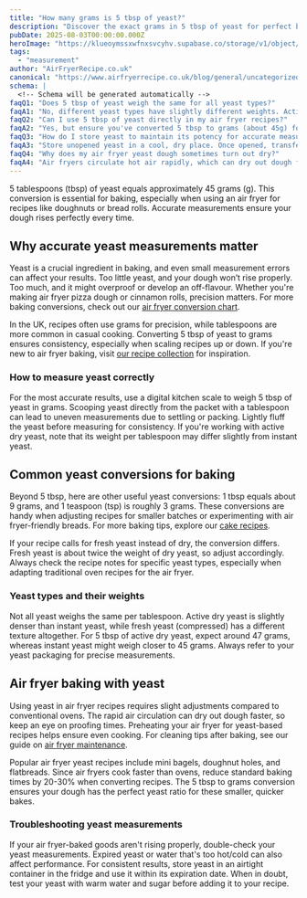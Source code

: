 ```yaml
---
title: "How many grams is 5 tbsp of yeast?"
description: "Discover the exact grams in 5 tbsp of yeast for perfect baking every time. Includes UK conversions and air fryer tips!"
pubDate: 2025-08-03T00:00:00.000Z
heroImage: "https://klueoymssxwfnxsvcyhv.supabase.co/storage/v1/object/public/Shmucket/how-many-grams-is-5-tbsp-of-yeast.webp"
tags:
  - "measurement"
author: "AirFryerRecipe.co.uk"
canonical: "https://www.airfryerrecipe.co.uk/blog/general/uncategorized/how-many-grams-is-5-tbsp-of-yeast"
schema: |
  <!-- Schema will be generated automatically -->
faqQ1: "Does 5 tbsp of yeast weigh the same for all yeast types?"
faqA1: "No, different yeast types have slightly different weights. Active dry yeast is denser than instant yeast, so 5 tbsp of active dry yeast weighs about 47 grams, while instant yeast is closer to 45 grams. Fresh yeast (compressed) has a completely different weight ratio and isn't typically measured by tablespoons."
faqQ2: "Can I use 5 tbsp of yeast directly in my air fryer recipes?"
faqA2: "Yes, but ensure you've converted 5 tbsp to grams (about 45g) for accuracy. Air fryers require precise measurements since they cook faster than conventional ovens. Too much yeast can cause overproofing in the rapid heat, while too little may result in dense baked goods."
faqQ3: "How do I store yeast to maintain its potency for accurate measurements?"
faqA3: "Store unopened yeast in a cool, dry place. Once opened, transfer it to an airtight container and refrigerate. Proper storage ensures consistent weight per tablespoon and prevents clumping, which can throw off your 5 tbsp to grams conversions. Check expiration dates regularly, as old yeast loses potency."
faqQ4: "Why does my air fryer yeast dough sometimes turn out dry?"
faqA4: "Air fryers circulate hot air rapidly, which can dry out dough faster than conventional baking. Ensure you've measured 5 tbsp of yeast correctly (45g) and don't overproof. Lightly covering dough with oiled cling film during the final rise helps retain moisture. Reduce cooking time by 20% compared to oven recipes."
---
```

<p>5 tablespoons (tbsp) of yeast equals approximately 45 grams (g). This conversion is essential for baking, especially when using an air fryer for recipes like doughnuts or bread rolls. Accurate measurements ensure your dough rises perfectly every time.</p>  

<h2>Why accurate yeast measurements matter</h2>  
<p>Yeast is a crucial ingredient in baking, and even small measurement errors can affect your results. Too little yeast, and your dough won’t rise properly. Too much, and it might overproof or develop an off-flavour. Whether you're making air fryer pizza dough or cinnamon rolls, precision matters. For more baking conversions, check out our <a href=https://www.airfryerrecipe.co.uk/air-fryer-conversion-chart>air fryer conversion chart</a>.</p>  

<p>In the UK, recipes often use grams for precision, while tablespoons are more common in casual cooking. Converting 5 tbsp of yeast to grams ensures consistency, especially when scaling recipes up or down. If you're new to air fryer baking, visit <a href=https://www.airfryerrecipe.co.uk/recipes>our recipe collection</a> for inspiration.</p>  

<h3>How to measure yeast correctly</h3>  
<p>For the most accurate results, use a digital kitchen scale to weigh 5 tbsp of yeast in grams. Scooping yeast directly from the packet with a tablespoon can lead to uneven measurements due to settling or packing. Lightly fluff the yeast before measuring for consistency. If you're working with active dry yeast, note that its weight per tablespoon may differ slightly from instant yeast.</p>  

<h2>Common yeast conversions for baking</h2>  
<p>Beyond 5 tbsp, here are other useful yeast conversions: 1 tbsp equals about 9 grams, and 1 teaspoon (tsp) is roughly 3 grams. These conversions are handy when adjusting recipes for smaller batches or experimenting with air fryer-friendly breads. For more baking tips, explore our <a href=https://www.airfryerrecipe.co.uk/recipe-category/cakes>cake recipes</a>.</p>  

<p>If your recipe calls for fresh yeast instead of dry, the conversion differs. Fresh yeast is about twice the weight of dry yeast, so adjust accordingly. Always check the recipe notes for specific yeast types, especially when adapting traditional oven recipes for the air fryer.</p>  

<h3>Yeast types and their weights</h3>  
<p>Not all yeast weighs the same per tablespoon. Active dry yeast is slightly denser than instant yeast, while fresh yeast (compressed) has a different texture altogether. For 5 tbsp of active dry yeast, expect around 47 grams, whereas instant yeast might weigh closer to 45 grams. Always refer to your yeast packaging for precise measurements.</p>  

<h2>Air fryer baking with yeast</h2>  
<p>Using yeast in air fryer recipes requires slight adjustments compared to conventional ovens. The rapid air circulation can dry out dough faster, so keep an eye on proofing times. Preheating your air fryer for yeast-based recipes helps ensure even cooking. For cleaning tips after baking, see our guide on <a href=https://www.airfryerrecipe.co.uk/air-fryer-cleaner>air fryer maintenance</a>.</p>  

<p>Popular air fryer yeast recipes include mini bagels, doughnut holes, and flatbreads. Since air fryers cook faster than ovens, reduce standard baking times by 20-30% when converting recipes. The 5 tbsp to grams conversion ensures your dough has the perfect yeast ratio for these smaller, quicker bakes.</p>  

<h3>Troubleshooting yeast measurements</h3>  
<p>If your air fryer-baked goods aren't rising properly, double-check your yeast measurements. Expired yeast or water that's too hot/cold can also affect performance. For consistent results, store yeast in an airtight container in the fridge and use it within its expiration date. When in doubt, test your yeast with warm water and sugar before adding it to your recipe.</p>

